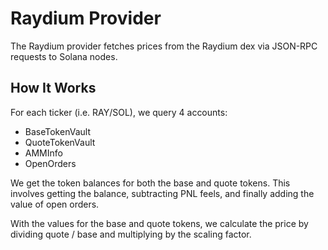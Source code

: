 # Raydium Provider

The Raydium provider fetches prices from the Raydium dex via JSON-RPC requests to Solana nodes. 

## How It Works

For each ticker (i.e. RAY/SOL), we query 4 accounts:

* BaseTokenVault
* QuoteTokenVault
* AMMInfo
* OpenOrders

We get the token balances for both the base and quote tokens. This involves getting the balance, subtracting PNL feels, and finally adding the value of open orders.

With the values for the base and quote tokens, we calculate the price by dividing quote / base and multiplying by the scaling factor.

